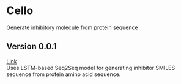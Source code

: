 # Cello
Generate inhibitory molecule from protein sequence

## Version 0.0.1 
[Link](../../../leegw00/Cello/tree/leegw00-Cello-0.0.1) <br/>
Uses LSTM-based Seq2Seq model for generating inhibitor SMILES sequence from protein amino acid sequence. <br/>
